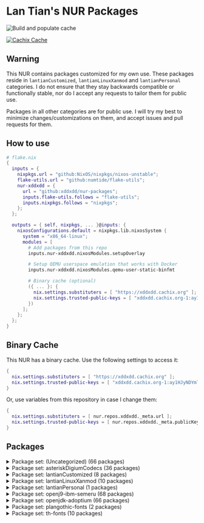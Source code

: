 # Lan Tian's NUR Packages

![Build and populate cache](https://github.com/xddxdd/nur-packages/workflows/Build%20and%20populate%20cache/badge.svg)

[![Cachix Cache](https://img.shields.io/badge/cachix-xddxdd-blue.svg)](https://xddxdd.cachix.org)

## Warning

This NUR contains packages customized for my own use. These packages reside in `lantianCustomized`, `lantianLinuxXanmod` and `lantianPersonal` categories. I do not ensure that they stay backwards compatible or functionally stable, nor do I accept any requests to tailor them for public use.

Packages in all other categories are for public use. I will try my best to minimize changes/customizations on them, and accept issues and pull requests for them.

## How to use

```nix
# flake.nix
{
  inputs = {
    nixpkgs.url = "github:NixOS/nixpkgs/nixos-unstable";
    flake-utils.url = "github:numtide/flake-utils";
    nur-xddxdd = {
      url = "github:xddxdd/nur-packages";
      inputs.flake-utils.follows = "flake-utils";
      inputs.nixpkgs.follows = "nixpkgs";
    };
  };

  outputs = { self, nixpkgs, ... }@inputs: {
    nixosConfigurations.default = nixpkgs.lib.nixosSystem {
      system = "x86_64-linux";
      modules = [
        # Add packages from this repo
        inputs.nur-xddxdd.nixosModules.setupOverlay

        # Setup QEMU userspace emulation that works with Docker
        inputs.nur-xddxdd.nixosModules.qemu-user-static-binfmt

        # Binary cache (optional)
        ({ ... }: {
          nix.settings.substituters = [ "https://xddxdd.cachix.org" ];
          nix.settings.trusted-public-keys = [ "xddxdd.cachix.org-1:ay1HJyNDYmlSwj5NXQG065C8LfoqqKaTNCyzeixGjf8=" ];
        })
      ];
    };
  };
}
```

## Binary Cache

This NUR has a binary cache. Use the following settings to access it:

```nix
{
  nix.settings.substituters = [ "https://xddxdd.cachix.org" ];
  nix.settings.trusted-public-keys = [ "xddxdd.cachix.org-1:ay1HJyNDYmlSwj5NXQG065C8LfoqqKaTNCyzeixGjf8=" ];
}
```

Or, use variables from this repository in case I change them:

```nix
{
  nix.settings.substituters = [ nur.repos.xddxdd._meta.url ];
  nix.settings.trusted-public-keys = [ nur.repos.xddxdd._meta.publicKey ];
}
```

## Packages

<details>
<summary>Package set: (Uncategorized) (66 packages)</summary>

| State | Name | Version | Path | Description |
| ----- | ---- | ------- | ---- | ----------- |
|  | [an-anime-game-launcher-bin](https://github.com/an-anime-team/an-anime-game-launcher) |  | `an-anime-game-launcher-bin` | (EXPERIMENTAL: Needs manual game patching) An Anime Game launcher for Linux with automatic patching fixing detection of Linux/Wine and telemetry disabling |
|  | [an-anime-game-launcher-gtk-bin](https://github.com/an-anime-team/an-anime-game-launcher-gtk) | 1.2.5 | `an-anime-game-launcher-gtk-bin` | (EXPERIMENTAL: Needs manual game patching) An Anime Game Launcher variant written on Rust, GTK4 and libadwaita, using Anime Game Core library |
|  | [asterisk-g72x](https://github.com/arkadijs/asterisk-g72x) | 3855cec2ef2667f3e9224006dbaf179575752218 | `asterisk-g72x` | G.729 and G.723.1 codecs for Asterisk (Only G.729 is enabled) |
|  | [baidupcs-go](https://github.com/qjfoidnh/BaiduPCS-Go) | v3.9.0 | `baidupcs-go` | iikira/BaiduPCS-Go 原版基础上集成了分享链接/秒传链接转存功能 |
|  | [bilibili](https://app.bilibili.com/) | 1.9.1-3 | `bilibili` | Bilibili desktop client |
|  | [bird-babel-rtt](http://bird.network.cz) | b0b12f37388e59b4456119d3a90d4ff69622d698 | `bird-babel-rtt` | BIRD Internet Routing Daemon |
|  | [bird-lg-go](https://github.com/xddxdd/bird-lg-go) | 7b0c8c05566ca0a7e2f724cd9627aa75ef309add | `bird-lg-go` | BIRD looking glass in Go, for better maintainability, easier deployment & smaller memory footprint |
|  | [bird-lgproxy-go](https://github.com/xddxdd/bird-lg-go) | 7b0c8c05566ca0a7e2f724cd9627aa75ef309add | `bird-lgproxy-go` | BIRD looking glass in Go, for better maintainability, easier deployment & smaller memory footprint |
| `Broken` | [boringssl-oqs](https://openquantumsafe.org) | OQS-BoringSSL-snapshot-2022-08 | `boringssl-oqs` | Fork of BoringSSL that includes prototype quantum-resistant key exchange and authentication in the TLS handshake based on liboqs |
|  | [calibre-cops](http://blog.slucas.fr/en/oss/calibre-opds-php-server) | 1.1.3 | `calibre-cops` | Calibre OPDS (and HTML) PHP Server : web-based light alternative to Calibre content server / Calibre2OPDS to serve ebooks (epub, mobi, pdf, ...) |
|  | [chmlib](http://www.jedrea.com/chmlib) | 0.40a | `chmlib-utils` | A library for dealing with Microsoft ITSS/CHM format files |
|  | [chromium-oqs-bin](https://github.com/open-quantum-safe/oqs-demos) | 0.7.2 | `chromium-oqs-bin` | Chromium with Open Quantum Safe patches |
|  | [cloudpan189-go](https://github.com/tickstep/cloudpan189-go) | v0.1.2 | `cloudpan189-go` | 天翼云盘命令行客户端(CLI)，基于GO语言实现 |
|  | [deepspeech-gpu](https://github.com/mozilla/DeepSpeech) | 0.9.3 | `deepspeech-gpu` | Speech-to-text engine which can run in real time on devices ranging from a Raspberry Pi 4 to high power GPU servers. |
|  | [deepspeech](https://github.com/mozilla/DeepSpeech) | 0.9.3 | `deepspeech-wrappers` | Speech-to-text engine which can run in real time on devices ranging from a Raspberry Pi 4 to high power GPU servers. |
|  | [dingtalk](https://www.dingtalk.com/) | 1.6.0.230113 | `dingtalk` | 钉钉 |
|  | [dn42-pingfinder](https://git.dn42.dev/dn42/pingfinder/src/branch/master/clients) | 1.0.0 | `dn42-pingfinder` | DN42 Pingfinder |
|  | [douban-openapi-server](https://github.com/caryyu/douban-openapi-server) | c7e2a0f59ba5cfb2d10a31013547686a4afab99d | `douban-openapi-server` | A Douban API server that provides an unofficial APIs for media information gathering |
|  | [drone-vault](https://docs.drone.io/configure/secrets/external/vault/) | v1.2.0 | `drone-vault` | Drone plugin for integrating with the Vault secrets manager |
|  | [etherguard](https://github.com/KusakabeShi/EtherGuard-VPN) | 7775441e24d68b191fd285d851e58713bead8bc5 | `etherguard` | Layer2 version of wireguard with Floyd Warshall implement in go |
|  | [fcitx5-breeze](https://github.com/scratch-er/fcitx5-breeze) | 2.0.0 | `fcitx5-breeze` | Fcitx5 theme to match KDE's Breeze style |
|  | [flaresolverr](https://github.com/FlareSolverr/FlareSolverr) | v3.0.2 | `flaresolverr` | Proxy server to bypass Cloudflare protection |
|  | [flasgger](http://flasgger.pythonanywhere.com/) | 0.9.5 | `flasgger` | Easy OpenAPI specs and Swagger UI for your Flask API |
|  | [ftp-proxy](http://www.ftpproxy.org/) | 1.2.3 | `ftp-proxy` | ftp.proxy - FTP Proxy Server |
|  | [genshin-checkin-helper](https://gitlab.com/y1ndan/genshin-checkin-helper) | b9e36543bfe5b042e015463e5d0398cd234cba90 | `genshin-checkin-helper` | More than check-in for Genshin Impact. |
|  | [genshinhelper2](https://gitlab.com/y1ndan/genshinhelper2) | e786dedd153fb551baded7ee77d7eefa909555f7 | `genshinhelper2` | A Python library for miHoYo bbs and HoYoLAB Community. |
|  | [glauth](https://github.com/glauth/glauth) | v2.2.0-RC1 | `glauth` | A lightweight LDAP server for development, home use, or CI |
|  | [gopherus](http://gopherus.sourceforge.net/) | 1.2.1 | `gopherus` | Gopherus is a free, multiplatform, console-mode gopher client that provides a classic text interface to the gopherspace. |
|  | [hath](https://e-hentai.org/) | 1.6.1 | `hath` | Hentai@Home |
|  | [hesuvi-hrir](https://sourceforge.net/projects/hesuvi/) | 2.0.0.1 | `hesuvi-hrir` | Headphone Surround Virtualizations for Equalizer APO |
|  | [hoyo-glyphs](https://github.com/SpeedyOrc-C/Hoyo-Glyphs) | 9322489af4fb56c67a29e747fb29af3cd19ca3fb | `hoyo-glyphs` | Constructed scripts by Hoyoverse 米哈游的架空文字  |
|  | [kaixinsong-fonts](http://www.guoxuedashi.net/zidian/bujian/KaiXinSong.php) | 3.0 | `kaixinsong-fonts` | KaiXinSong |
|  | [konnect](https://github.com/Kopano-dev/konnect) | v0.34.0 | `konnect` | Kopano Konnect implements an OpenID provider (OP) with integrated web login and consent forms. |
|  | [ldap-auth-proxy](https://github.com/pinepain/ldap-auth-proxy) | 66a8236af574f554478fe376051b95f61235efc9 | `ldap-auth-proxy` | A simple drop-in HTTP proxy for transparent LDAP authentication which is also a HTTP auth backend. |
|  | [libnftnl](https://netfilter.org/projects/libnftnl/) | 1.2.4 | `libnftnl-fullcone` | A userspace library providing a low-level netlink API to the in-kernel nf_tables subsystem |
|  | [liboqs](https://openquantumsafe.org) | 0.7.2 | `liboqs` | C library for prototyping and experimenting with quantum-resistant cryptography |
|  | [netboot-xyz](https://netboot.xyz/) | 2.0.67 | `netboot-xyz` | Your favorite operating systems in one place. A network-based bootable operating system installer based on iPXE. |
|  | [netns-exec](https://github.com/pekman/netns-exec) | aa346fd058d47b238ae1b86250f414bcab2e7927 | `netns-exec` | Run command in Linux network namespace as normal user |
|  | [nftables](https://netfilter.org/projects/nftables/) | 1.0.6 | `nftables-fullcone` | The project that aims to replace the existing {ip,ip6,arp,eb}tables framework |
|  | [noise-suppression-for-voice](https://github.com/werman/noise-suppression-for-voice) | v1.03 | `noise-suppression-for-voice` | Noise suppression plugin based on Xiph's RNNoise |
|  | [nullfs](https://github.com/xrgtn/nullfs) | 0884f87ec01faaee219f59742c14ed3c3945f5c0 | `nullfs` | FUSE nullfs drivers |
|  | [nvlax](https://github.com/illnyang/nvlax) | b3699ad40c4dfbb9d46c53325d63ae8bf4a94d7f | `nvlax` | Future-proof NvENC & NvFBC patcher |
|  | [onepush](https://gitlab.com/y1ndan/onepush) | c7dd8c82e4eb74501d7e6bcf0c42d1caa0c0ffc2 | `onepush` | A Python library to send notifications to your iPhone, Discord, Telegram, WeChat, QQ and DingTalk. |
|  | [openssl-oqs](https://www.openssl.org/) | 1.1.1 | `openssl-oqs` | A cryptographic library that implements the SSL and TLS protocols |
|  | [openssl-oqs-provider](https://openquantumsafe.org) | ecb095d3e626b0c048610ad516843737c5f07828 | `openssl-oqs-provider` | OpenSSL 3 provider containing post-quantum algorithms |
|  | [osdlyrics](https://github.com/osdlyrics/osdlyrics) | 0.5.13 | `osdlyrics` | Standalone lyrics fetcher/displayer (windowed and OSD mode). |
|  | [payload-dumper-go](https://github.com/ssut/payload-dumper-go) | 1.2.2 | `payload-dumper-go` | An android OTA payload dumper written in Go |
|  | [phpmyadmin](https://www.phpmyadmin.net/) | 5.2.1 | `phpmyadmin` | A web interface for MySQL and MariaDB |
|  | [phppgadmin](https://github.com/phppgadmin/phppgadmin) | v7.14.3-mod | `phppgadmin` | The premier web-based administration tool for PostgreSQL |
|  | [qbittorrent-enhanced-edition](https://www.qbittorrent.org/) | release-4.5.1.10 | `qbittorrent-enhanced-edition` | Featureful free software BitTorrent client |
|  | [qbittorrent-enhanced-edition](https://www.qbittorrent.org/) | release-4.5.1.10 | `qbittorrent-enhanced-edition-nox` | Featureful free software BitTorrent client |
|  | [qemu-user-static](http://www.qemu.org/) | 7.2+dfsg-4 | `qemu-user-static` | A generic and open source machine emulator and virtualizer |
|  | [qq](https://im.qq.com/linuxqq/index.html) | 3.1.0-9572 | `qq` | QQ for Linux |
|  | [qqmusic](https://y.qq.com/) | 1.1.5 | `qqmusic` | Tencent QQ Music (Untested) |
|  | [rime-aurora-pinyin](https://github.com/hosxy/rime-aurora-pinyin) | 122b46976401995cbafcfc748806985ff3a437a4 | `rime-aurora-pinyin` | 【极光拼音】输入方案 |
|  | [rime-dict](https://github.com/Iorest/rime-dict) | 325ecbda51cd93e07e2fe02e37e5f14d94a4a541 | `rime-dict` | RIME 词库增强 |
|  | [rime-moegirl](https://github.com/outloudvi/mw2fcitx/releases) | 20230214 | `rime-moegirl` | Releases for dict of zh.moegirl.org.cn |
|  | [rime-zhwiki](https://github.com/felixonmars/fcitx5-pinyin-zhwiki) | 20220416 | `rime-zhwiki` | Fcitx 5 Pinyin Dictionary from zh.wikipedia.org |
|  | [route-chain](https://github.com/xddxdd/route-chain) | e68c96e5e4df70c797d5a99acc8226713a22d7f5 | `route-chain` | A small app to generate a long path in traceroute. |
|  | [SpaceCadetPinball](https://github.com/k4zmu2a/SpaceCadetPinball) | 2.0.1 | `space-cadet-pinball-full-tilt` | Reverse engineering of 3D Pinball for Windows – Space Cadet, a game bundled with Windows (With Full Tilt Pinball data) |
|  | [svp](https://www.svp-team.com/wiki/SVP:Linux) | 4.5.210 | `svp` | SmoothVideo Project 4 (SVP4) |
|  | [tachidesk-server](https://github.com/Suwayomi/Tachidesk-Server) | 0.6.2-r1074 | `tachidesk-server` | A rewrite of Tachiyomi for the Desktop |
| `Broken` | [vs-rife](https://github.com/HolyWu/vs-rife) | v3.1.0 | `vs-rife` | Real-Time Intermediate Flow Estimation for Video Frame Interpolation for VapourSynth |
|  | [wechat-uos](https://weixin.qq.com/) | 2.1.5 | `wechat-uos` | WeChat desktop (System Electron) |
|  | [wechat-uos-bin](https://weixin.qq.com/) | 2.1.5 | `wechat-uos-bin` | WeChat desktop (Official binary) |
|  | [wine-wechat](https://weixin.qq.com/) | 3.7.6 | `wine-wechat` | Wine WeChat |
</details>


<details>
<summary>Package set: asteriskDigiumCodecs (36 packages)</summary>

| State | Name | Version | Path | Description |
| ----- | ---- | ------- | ---- | ----------- |
|  | [asterisk-11-codec-silk](https://downloads.digium.com/pub/telephony/codec_silk/) | 1.0.3 | `asteriskDigiumCodecs.11.silk` | Asterisk 11 silk Codec by Digium |
|  | [asterisk-11-codec-siren14](https://downloads.digium.com/pub/telephony/codec_siren14/) | 1.0.7 | `asteriskDigiumCodecs.11.siren14` | Asterisk 11 siren14 Codec by Digium |
|  | [asterisk-11-codec-siren7](https://downloads.digium.com/pub/telephony/codec_siren7/) | 1.0.7 | `asteriskDigiumCodecs.11.siren7` | Asterisk 11 siren7 Codec by Digium |
|  | [asterisk-12-codec-silk](https://downloads.digium.com/pub/telephony/codec_silk/) | 1.0.3 | `asteriskDigiumCodecs.12.silk` | Asterisk 12 silk Codec by Digium |
|  | [asterisk-13-codec-opus](https://downloads.digium.com/pub/telephony/codec_opus/) | 1.3.0 | `asteriskDigiumCodecs.13.opus` | Asterisk 13 opus Codec by Digium |
|  | [asterisk-13-codec-silk](https://downloads.digium.com/pub/telephony/codec_silk/) | 1.0.3 | `asteriskDigiumCodecs.13.silk` | Asterisk 13 silk Codec by Digium |
|  | [asterisk-13-codec-siren14](https://downloads.digium.com/pub/telephony/codec_siren14/) | 1.0.7 | `asteriskDigiumCodecs.13.siren14` | Asterisk 13 siren14 Codec by Digium |
|  | [asterisk-13-codec-siren7](https://downloads.digium.com/pub/telephony/codec_siren7/) | 1.0.7 | `asteriskDigiumCodecs.13.siren7` | Asterisk 13 siren7 Codec by Digium |
|  | [asterisk-14-codec-opus](https://downloads.digium.com/pub/telephony/codec_opus/) | 1.3.0 | `asteriskDigiumCodecs.14.opus` | Asterisk 14 opus Codec by Digium |
|  | [asterisk-14-codec-silk](https://downloads.digium.com/pub/telephony/codec_silk/) | 1.0.3 | `asteriskDigiumCodecs.14.silk` | Asterisk 14 silk Codec by Digium |
|  | [asterisk-14-codec-siren14](https://downloads.digium.com/pub/telephony/codec_siren14/) | 1.0.7 | `asteriskDigiumCodecs.14.siren14` | Asterisk 14 siren14 Codec by Digium |
|  | [asterisk-14-codec-siren7](https://downloads.digium.com/pub/telephony/codec_siren7/) | 1.0.7 | `asteriskDigiumCodecs.14.siren7` | Asterisk 14 siren7 Codec by Digium |
|  | [asterisk-15-codec-opus](https://downloads.digium.com/pub/telephony/codec_opus/) | 1.3.0 | `asteriskDigiumCodecs.15.opus` | Asterisk 15 opus Codec by Digium |
|  | [asterisk-15-codec-silk](https://downloads.digium.com/pub/telephony/codec_silk/) | 1.0.3 | `asteriskDigiumCodecs.15.silk` | Asterisk 15 silk Codec by Digium |
|  | [asterisk-15-codec-siren14](https://downloads.digium.com/pub/telephony/codec_siren14/) | 1.0.7 | `asteriskDigiumCodecs.15.siren14` | Asterisk 15 siren14 Codec by Digium |
|  | [asterisk-15-codec-siren7](https://downloads.digium.com/pub/telephony/codec_siren7/) | 1.0.7 | `asteriskDigiumCodecs.15.siren7` | Asterisk 15 siren7 Codec by Digium |
|  | [asterisk-16-codec-opus](https://downloads.digium.com/pub/telephony/codec_opus/) | 1.3.0 | `asteriskDigiumCodecs.16.opus` | Asterisk 16 opus Codec by Digium |
|  | [asterisk-16-codec-silk](https://downloads.digium.com/pub/telephony/codec_silk/) | 1.0.3 | `asteriskDigiumCodecs.16.silk` | Asterisk 16 silk Codec by Digium |
|  | [asterisk-16-codec-siren14](https://downloads.digium.com/pub/telephony/codec_siren14/) | 1.0.7 | `asteriskDigiumCodecs.16.siren14` | Asterisk 16 siren14 Codec by Digium |
|  | [asterisk-16-codec-siren7](https://downloads.digium.com/pub/telephony/codec_siren7/) | 1.0.7 | `asteriskDigiumCodecs.16.siren7` | Asterisk 16 siren7 Codec by Digium |
|  | [asterisk-17-codec-opus](https://downloads.digium.com/pub/telephony/codec_opus/) | 1.3.0 | `asteriskDigiumCodecs.17.opus` | Asterisk 17 opus Codec by Digium |
|  | [asterisk-17-codec-silk](https://downloads.digium.com/pub/telephony/codec_silk/) | 1.0.3 | `asteriskDigiumCodecs.17.silk` | Asterisk 17 silk Codec by Digium |
|  | [asterisk-17-codec-siren14](https://downloads.digium.com/pub/telephony/codec_siren14/) | 1.0.7 | `asteriskDigiumCodecs.17.siren14` | Asterisk 17 siren14 Codec by Digium |
|  | [asterisk-17-codec-siren7](https://downloads.digium.com/pub/telephony/codec_siren7/) | 1.0.7 | `asteriskDigiumCodecs.17.siren7` | Asterisk 17 siren7 Codec by Digium |
|  | [asterisk-18-codec-opus](https://downloads.digium.com/pub/telephony/codec_opus/) | 1.3.0 | `asteriskDigiumCodecs.18.opus` | Asterisk 18 opus Codec by Digium |
|  | [asterisk-18-codec-silk](https://downloads.digium.com/pub/telephony/codec_silk/) | 1.0.3 | `asteriskDigiumCodecs.18.silk` | Asterisk 18 silk Codec by Digium |
|  | [asterisk-18-codec-siren14](https://downloads.digium.com/pub/telephony/codec_siren14/) | 1.0.7 | `asteriskDigiumCodecs.18.siren14` | Asterisk 18 siren14 Codec by Digium |
|  | [asterisk-18-codec-siren7](https://downloads.digium.com/pub/telephony/codec_siren7/) | 1.0.7 | `asteriskDigiumCodecs.18.siren7` | Asterisk 18 siren7 Codec by Digium |
|  | [asterisk-19-codec-opus](https://downloads.digium.com/pub/telephony/codec_opus/) | 1.3.0 | `asteriskDigiumCodecs.19.opus` | Asterisk 19 opus Codec by Digium |
|  | [asterisk-19-codec-silk](https://downloads.digium.com/pub/telephony/codec_silk/) | 1.0.3 | `asteriskDigiumCodecs.19.silk` | Asterisk 19 silk Codec by Digium |
|  | [asterisk-19-codec-siren14](https://downloads.digium.com/pub/telephony/codec_siren14/) | 1.0.7 | `asteriskDigiumCodecs.19.siren14` | Asterisk 19 siren14 Codec by Digium |
|  | [asterisk-19-codec-siren7](https://downloads.digium.com/pub/telephony/codec_siren7/) | 1.0.7 | `asteriskDigiumCodecs.19.siren7` | Asterisk 19 siren7 Codec by Digium |
|  | [asterisk-20-codec-opus](https://downloads.digium.com/pub/telephony/codec_opus/) | 1.3.0 | `asteriskDigiumCodecs.20.opus` | Asterisk 20 opus Codec by Digium |
|  | [asterisk-20-codec-silk](https://downloads.digium.com/pub/telephony/codec_silk/) | 1.0.3 | `asteriskDigiumCodecs.20.silk` | Asterisk 20 silk Codec by Digium |
|  | [asterisk-20-codec-siren14](https://downloads.digium.com/pub/telephony/codec_siren14/) | 1.0.7 | `asteriskDigiumCodecs.20.siren14` | Asterisk 20 siren14 Codec by Digium |
|  | [asterisk-20-codec-siren7](https://downloads.digium.com/pub/telephony/codec_siren7/) | 1.0.7 | `asteriskDigiumCodecs.20.siren7` | Asterisk 20 siren7 Codec by Digium |
</details>

<details>
<summary>Package set: lantianCustomized (8 packages)</summary>

| State | Name | Version | Path | Description |
| ----- | ---- | ------- | ---- | ----------- |
|  | [asterisk](https://www.asterisk.org/) | 20.1.0 | `lantianCustomized.asterisk` | Asterisk with Lan Tian modifications |
|  | [coredns-lantian](https://github.com/xddxdd/coredns) | c02cd42067dffcb773ebd9cecd32691d0bafebd9 | `lantianCustomized.coredns` | CoreDNS with Lan Tian's modifications |
|  | [linux](https://www.kernel.org/) | 6.2.1-xanmod1 | `lantianCustomized.linux-xanmod-lantian` | Linux Xanmod Kernel with Lan Tian Modifications |
|  | [linux](https://www.kernel.org/) | 6.2.1-xanmod1 | `lantianCustomized.linux-xanmod-lantian-lto` | Linux Xanmod Kernel with Lan Tian Modifications and Clang+ThinLTO |
|  | [linux](https://www.kernel.org/) | 6.2.1-xanmod1 | `lantianCustomized.linux-xanmod-lantian-unstable` | Linux Xanmod Kernel with Lan Tian Modifications |
|  | [linux](https://www.kernel.org/) | 6.2.1-xanmod1 | `lantianCustomized.linux-xanmod-lantian-unstable-lto` | Linux Xanmod Kernel with Lan Tian Modifications and Clang+ThinLTO |
|  | [nbfc-linux-lantian](https://github.com/xddxdd/nbfc-linux) | 32a49117ca3ff17d7681713a8dc8812323142dcb | `lantianCustomized.nbfc-linux` | NoteBook FanControl ported to Linux (with Lan Tian's modifications) |
|  | [nginx-lantian](https://openresty.org) | 1.21.4.1 | `lantianCustomized.nginx` | OpenResty with Lan Tian modifications |
</details>

<details>
<summary>Package set: lantianLinuxXanmod (10 packages)</summary>

| State | Name | Version | Path | Description |
| ----- | ---- | ------- | ---- | ----------- |
|  | [linux](https://www.kernel.org/) | 6.2.1-xanmod1 | `lantianLinuxXanmod.generic` | Linux Xanmod Kernel with Lan Tian Modifications |
|  | [linux](https://www.kernel.org/) | 6.2.1-xanmod1 | `lantianLinuxXanmod.generic-lto` | Linux Xanmod Kernel with Lan Tian Modifications and Clang+ThinLTO |
|  | [linux](https://www.kernel.org/) | 6.2.1-xanmod1 | `lantianLinuxXanmod.x86_64-v1` | Linux Xanmod Kernel with Lan Tian Modifications |
|  | [linux](https://www.kernel.org/) | 6.2.1-xanmod1 | `lantianLinuxXanmod.x86_64-v1-lto` | Linux Xanmod Kernel with Lan Tian Modifications and Clang+ThinLTO |
|  | [linux](https://www.kernel.org/) | 6.2.1-xanmod1 | `lantianLinuxXanmod.x86_64-v2` | Linux Xanmod Kernel with Lan Tian Modifications |
|  | [linux](https://www.kernel.org/) | 6.2.1-xanmod1 | `lantianLinuxXanmod.x86_64-v2-lto` | Linux Xanmod Kernel with Lan Tian Modifications and Clang+ThinLTO |
|  | [linux](https://www.kernel.org/) | 6.2.1-xanmod1 | `lantianLinuxXanmod.x86_64-v3` | Linux Xanmod Kernel with Lan Tian Modifications |
|  | [linux](https://www.kernel.org/) | 6.2.1-xanmod1 | `lantianLinuxXanmod.x86_64-v3-lto` | Linux Xanmod Kernel with Lan Tian Modifications and Clang+ThinLTO |
|  | [linux](https://www.kernel.org/) | 6.2.1-xanmod1 | `lantianLinuxXanmod.x86_64-v4` | Linux Xanmod Kernel with Lan Tian Modifications |
|  | [linux](https://www.kernel.org/) | 6.2.1-xanmod1 | `lantianLinuxXanmod.x86_64-v4-lto` | Linux Xanmod Kernel with Lan Tian Modifications and Clang+ThinLTO |
</details>

<details>
<summary>Package set: lantianPersonal (1 packages)</summary>

| State | Name | Version | Path | Description |
| ----- | ---- | ------- | ---- | ----------- |
|  | libltnginx | 96698a667740ac45ca4571a04a6cfe39caf926c0 | `lantianPersonal.libltnginx` |  |
</details>

<details>
<summary>Package set: openj9-ibm-semeru (68 packages)</summary>

| State | Name | Version | Path | Description |
| ----- | ---- | ------- | ---- | ----------- |
|  | [openj9-ibm-semeru-jdk-bin](https://developer.ibm.com/languages/java/semeru-runtimes/) | 11.0.18.0 | `openj9-ibm-semeru.jdk-bin-11` | OpenJ9 binaries built by IBM Semeru |
|  | [openj9-ibm-semeru-jdk-bin](https://developer.ibm.com/languages/java/semeru-runtimes/) | 11.0.12.0 | `openj9-ibm-semeru.jdk-bin-11_0_12_0` | OpenJ9 binaries built by IBM Semeru |
|  | [openj9-ibm-semeru-jdk-bin](https://developer.ibm.com/languages/java/semeru-runtimes/) | 11.0.13.0 | `openj9-ibm-semeru.jdk-bin-11_0_13_0` | OpenJ9 binaries built by IBM Semeru |
|  | [openj9-ibm-semeru-jdk-bin](https://developer.ibm.com/languages/java/semeru-runtimes/) | 11.0.14.0 | `openj9-ibm-semeru.jdk-bin-11_0_14_0` | OpenJ9 binaries built by IBM Semeru |
|  | [openj9-ibm-semeru-jdk-bin](https://developer.ibm.com/languages/java/semeru-runtimes/) | 11.0.14.1 | `openj9-ibm-semeru.jdk-bin-11_0_14_1` | OpenJ9 binaries built by IBM Semeru |
|  | [openj9-ibm-semeru-jdk-bin](https://developer.ibm.com/languages/java/semeru-runtimes/) | 11.0.15.0 | `openj9-ibm-semeru.jdk-bin-11_0_15_0` | OpenJ9 binaries built by IBM Semeru |
|  | [openj9-ibm-semeru-jdk-bin](https://developer.ibm.com/languages/java/semeru-runtimes/) | 11.0.16.0 | `openj9-ibm-semeru.jdk-bin-11_0_16_0` | OpenJ9 binaries built by IBM Semeru |
|  | [openj9-ibm-semeru-jdk-bin](https://developer.ibm.com/languages/java/semeru-runtimes/) | 11.0.16.1 | `openj9-ibm-semeru.jdk-bin-11_0_16_1` | OpenJ9 binaries built by IBM Semeru |
|  | [openj9-ibm-semeru-jdk-bin](https://developer.ibm.com/languages/java/semeru-runtimes/) | 11.0.17.0 | `openj9-ibm-semeru.jdk-bin-11_0_17_0` | OpenJ9 binaries built by IBM Semeru |
|  | [openj9-ibm-semeru-jdk-bin](https://developer.ibm.com/languages/java/semeru-runtimes/) | 11.0.18.0 | `openj9-ibm-semeru.jdk-bin-11_0_18_0` | OpenJ9 binaries built by IBM Semeru |
|  | [openj9-ibm-semeru-jdk-bin](https://developer.ibm.com/languages/java/semeru-runtimes/) | 16.0.2.0 | `openj9-ibm-semeru.jdk-bin-16` | OpenJ9 binaries built by IBM Semeru |
|  | [openj9-ibm-semeru-jdk-bin](https://developer.ibm.com/languages/java/semeru-runtimes/) | 16.0.2.0 | `openj9-ibm-semeru.jdk-bin-16_0_2_0` | OpenJ9 binaries built by IBM Semeru |
|  | [openj9-ibm-semeru-jdk-bin](https://developer.ibm.com/languages/java/semeru-runtimes/) | 17.0.6.0 | `openj9-ibm-semeru.jdk-bin-17` | OpenJ9 binaries built by IBM Semeru |
|  | [openj9-ibm-semeru-jdk-bin](https://developer.ibm.com/languages/java/semeru-runtimes/) | 17.0.1.0 | `openj9-ibm-semeru.jdk-bin-17_0_1_0` | OpenJ9 binaries built by IBM Semeru |
|  | [openj9-ibm-semeru-jdk-bin](https://developer.ibm.com/languages/java/semeru-runtimes/) | 17.0.2.0 | `openj9-ibm-semeru.jdk-bin-17_0_2_0` | OpenJ9 binaries built by IBM Semeru |
|  | [openj9-ibm-semeru-jdk-bin](https://developer.ibm.com/languages/java/semeru-runtimes/) | 17.0.3.0 | `openj9-ibm-semeru.jdk-bin-17_0_3_0` | OpenJ9 binaries built by IBM Semeru |
|  | [openj9-ibm-semeru-jdk-bin](https://developer.ibm.com/languages/java/semeru-runtimes/) | 17.0.4.0 | `openj9-ibm-semeru.jdk-bin-17_0_4_0` | OpenJ9 binaries built by IBM Semeru |
|  | [openj9-ibm-semeru-jdk-bin](https://developer.ibm.com/languages/java/semeru-runtimes/) | 17.0.4.1 | `openj9-ibm-semeru.jdk-bin-17_0_4_1` | OpenJ9 binaries built by IBM Semeru |
|  | [openj9-ibm-semeru-jdk-bin](https://developer.ibm.com/languages/java/semeru-runtimes/) | 17.0.5.0 | `openj9-ibm-semeru.jdk-bin-17_0_5_0` | OpenJ9 binaries built by IBM Semeru |
|  | [openj9-ibm-semeru-jdk-bin](https://developer.ibm.com/languages/java/semeru-runtimes/) | 17.0.6.0 | `openj9-ibm-semeru.jdk-bin-17_0_6_0` | OpenJ9 binaries built by IBM Semeru |
|  | [openj9-ibm-semeru-jdk-bin](https://developer.ibm.com/languages/java/semeru-runtimes/) | 18.0.2.1 | `openj9-ibm-semeru.jdk-bin-18` | OpenJ9 binaries built by IBM Semeru |
|  | [openj9-ibm-semeru-jdk-bin](https://developer.ibm.com/languages/java/semeru-runtimes/) | 18.0.1.0 | `openj9-ibm-semeru.jdk-bin-18_0_1_0` | OpenJ9 binaries built by IBM Semeru |
|  | [openj9-ibm-semeru-jdk-bin](https://developer.ibm.com/languages/java/semeru-runtimes/) | 18.0.1.1 | `openj9-ibm-semeru.jdk-bin-18_0_1_1` | OpenJ9 binaries built by IBM Semeru |
|  | [openj9-ibm-semeru-jdk-bin](https://developer.ibm.com/languages/java/semeru-runtimes/) | 18.0.2.0 | `openj9-ibm-semeru.jdk-bin-18_0_2_0` | OpenJ9 binaries built by IBM Semeru |
|  | [openj9-ibm-semeru-jdk-bin](https://developer.ibm.com/languages/java/semeru-runtimes/) | 18.0.2.1 | `openj9-ibm-semeru.jdk-bin-18_0_2_1` | OpenJ9 binaries built by IBM Semeru |
|  | [openj9-ibm-semeru-jdk-bin](https://developer.ibm.com/languages/java/semeru-runtimes/) | 8.0.362.0 | `openj9-ibm-semeru.jdk-bin-8` | OpenJ9 binaries built by IBM Semeru |
|  | [openj9-ibm-semeru-jdk-bin](https://developer.ibm.com/languages/java/semeru-runtimes/) | 8.0.302.0 | `openj9-ibm-semeru.jdk-bin-8_0_302_0` | OpenJ9 binaries built by IBM Semeru |
|  | [openj9-ibm-semeru-jdk-bin](https://developer.ibm.com/languages/java/semeru-runtimes/) | 8.0.312.0 | `openj9-ibm-semeru.jdk-bin-8_0_312_0` | OpenJ9 binaries built by IBM Semeru |
|  | [openj9-ibm-semeru-jdk-bin](https://developer.ibm.com/languages/java/semeru-runtimes/) | 8.0.322.0 | `openj9-ibm-semeru.jdk-bin-8_0_322_0` | OpenJ9 binaries built by IBM Semeru |
|  | [openj9-ibm-semeru-jdk-bin](https://developer.ibm.com/languages/java/semeru-runtimes/) | 8.0.332.0 | `openj9-ibm-semeru.jdk-bin-8_0_332_0` | OpenJ9 binaries built by IBM Semeru |
|  | [openj9-ibm-semeru-jdk-bin](https://developer.ibm.com/languages/java/semeru-runtimes/) | 8.0.345.0 | `openj9-ibm-semeru.jdk-bin-8_0_345_0` | OpenJ9 binaries built by IBM Semeru |
|  | [openj9-ibm-semeru-jdk-bin](https://developer.ibm.com/languages/java/semeru-runtimes/) | 8.0.345.1 | `openj9-ibm-semeru.jdk-bin-8_0_345_1` | OpenJ9 binaries built by IBM Semeru |
|  | [openj9-ibm-semeru-jdk-bin](https://developer.ibm.com/languages/java/semeru-runtimes/) | 8.0.352.0 | `openj9-ibm-semeru.jdk-bin-8_0_352_0` | OpenJ9 binaries built by IBM Semeru |
|  | [openj9-ibm-semeru-jdk-bin](https://developer.ibm.com/languages/java/semeru-runtimes/) | 8.0.362.0 | `openj9-ibm-semeru.jdk-bin-8_0_362_0` | OpenJ9 binaries built by IBM Semeru |
|  | [openj9-ibm-semeru-jre-bin](https://developer.ibm.com/languages/java/semeru-runtimes/) | 11.0.18.0 | `openj9-ibm-semeru.jre-bin-11` | OpenJ9 binaries built by IBM Semeru |
|  | [openj9-ibm-semeru-jre-bin](https://developer.ibm.com/languages/java/semeru-runtimes/) | 11.0.12.0 | `openj9-ibm-semeru.jre-bin-11_0_12_0` | OpenJ9 binaries built by IBM Semeru |
|  | [openj9-ibm-semeru-jre-bin](https://developer.ibm.com/languages/java/semeru-runtimes/) | 11.0.13.0 | `openj9-ibm-semeru.jre-bin-11_0_13_0` | OpenJ9 binaries built by IBM Semeru |
|  | [openj9-ibm-semeru-jre-bin](https://developer.ibm.com/languages/java/semeru-runtimes/) | 11.0.14.0 | `openj9-ibm-semeru.jre-bin-11_0_14_0` | OpenJ9 binaries built by IBM Semeru |
|  | [openj9-ibm-semeru-jre-bin](https://developer.ibm.com/languages/java/semeru-runtimes/) | 11.0.14.1 | `openj9-ibm-semeru.jre-bin-11_0_14_1` | OpenJ9 binaries built by IBM Semeru |
|  | [openj9-ibm-semeru-jre-bin](https://developer.ibm.com/languages/java/semeru-runtimes/) | 11.0.15.0 | `openj9-ibm-semeru.jre-bin-11_0_15_0` | OpenJ9 binaries built by IBM Semeru |
|  | [openj9-ibm-semeru-jre-bin](https://developer.ibm.com/languages/java/semeru-runtimes/) | 11.0.16.0 | `openj9-ibm-semeru.jre-bin-11_0_16_0` | OpenJ9 binaries built by IBM Semeru |
|  | [openj9-ibm-semeru-jre-bin](https://developer.ibm.com/languages/java/semeru-runtimes/) | 11.0.16.1 | `openj9-ibm-semeru.jre-bin-11_0_16_1` | OpenJ9 binaries built by IBM Semeru |
|  | [openj9-ibm-semeru-jre-bin](https://developer.ibm.com/languages/java/semeru-runtimes/) | 11.0.17.0 | `openj9-ibm-semeru.jre-bin-11_0_17_0` | OpenJ9 binaries built by IBM Semeru |
|  | [openj9-ibm-semeru-jre-bin](https://developer.ibm.com/languages/java/semeru-runtimes/) | 11.0.18.0 | `openj9-ibm-semeru.jre-bin-11_0_18_0` | OpenJ9 binaries built by IBM Semeru |
|  | [openj9-ibm-semeru-jre-bin](https://developer.ibm.com/languages/java/semeru-runtimes/) | 16.0.2.0 | `openj9-ibm-semeru.jre-bin-16` | OpenJ9 binaries built by IBM Semeru |
|  | [openj9-ibm-semeru-jre-bin](https://developer.ibm.com/languages/java/semeru-runtimes/) | 16.0.2.0 | `openj9-ibm-semeru.jre-bin-16_0_2_0` | OpenJ9 binaries built by IBM Semeru |
|  | [openj9-ibm-semeru-jre-bin](https://developer.ibm.com/languages/java/semeru-runtimes/) | 17.0.6.0 | `openj9-ibm-semeru.jre-bin-17` | OpenJ9 binaries built by IBM Semeru |
|  | [openj9-ibm-semeru-jre-bin](https://developer.ibm.com/languages/java/semeru-runtimes/) | 17.0.1.0 | `openj9-ibm-semeru.jre-bin-17_0_1_0` | OpenJ9 binaries built by IBM Semeru |
|  | [openj9-ibm-semeru-jre-bin](https://developer.ibm.com/languages/java/semeru-runtimes/) | 17.0.2.0 | `openj9-ibm-semeru.jre-bin-17_0_2_0` | OpenJ9 binaries built by IBM Semeru |
|  | [openj9-ibm-semeru-jre-bin](https://developer.ibm.com/languages/java/semeru-runtimes/) | 17.0.3.0 | `openj9-ibm-semeru.jre-bin-17_0_3_0` | OpenJ9 binaries built by IBM Semeru |
|  | [openj9-ibm-semeru-jre-bin](https://developer.ibm.com/languages/java/semeru-runtimes/) | 17.0.4.0 | `openj9-ibm-semeru.jre-bin-17_0_4_0` | OpenJ9 binaries built by IBM Semeru |
|  | [openj9-ibm-semeru-jre-bin](https://developer.ibm.com/languages/java/semeru-runtimes/) | 17.0.4.1 | `openj9-ibm-semeru.jre-bin-17_0_4_1` | OpenJ9 binaries built by IBM Semeru |
|  | [openj9-ibm-semeru-jre-bin](https://developer.ibm.com/languages/java/semeru-runtimes/) | 17.0.5.0 | `openj9-ibm-semeru.jre-bin-17_0_5_0` | OpenJ9 binaries built by IBM Semeru |
|  | [openj9-ibm-semeru-jre-bin](https://developer.ibm.com/languages/java/semeru-runtimes/) | 17.0.6.0 | `openj9-ibm-semeru.jre-bin-17_0_6_0` | OpenJ9 binaries built by IBM Semeru |
|  | [openj9-ibm-semeru-jre-bin](https://developer.ibm.com/languages/java/semeru-runtimes/) | 18.0.2.1 | `openj9-ibm-semeru.jre-bin-18` | OpenJ9 binaries built by IBM Semeru |
|  | [openj9-ibm-semeru-jre-bin](https://developer.ibm.com/languages/java/semeru-runtimes/) | 18.0.1.0 | `openj9-ibm-semeru.jre-bin-18_0_1_0` | OpenJ9 binaries built by IBM Semeru |
|  | [openj9-ibm-semeru-jre-bin](https://developer.ibm.com/languages/java/semeru-runtimes/) | 18.0.1.1 | `openj9-ibm-semeru.jre-bin-18_0_1_1` | OpenJ9 binaries built by IBM Semeru |
|  | [openj9-ibm-semeru-jre-bin](https://developer.ibm.com/languages/java/semeru-runtimes/) | 18.0.2.0 | `openj9-ibm-semeru.jre-bin-18_0_2_0` | OpenJ9 binaries built by IBM Semeru |
|  | [openj9-ibm-semeru-jre-bin](https://developer.ibm.com/languages/java/semeru-runtimes/) | 18.0.2.1 | `openj9-ibm-semeru.jre-bin-18_0_2_1` | OpenJ9 binaries built by IBM Semeru |
|  | [openj9-ibm-semeru-jre-bin](https://developer.ibm.com/languages/java/semeru-runtimes/) | 8.0.362.0 | `openj9-ibm-semeru.jre-bin-8` | OpenJ9 binaries built by IBM Semeru |
|  | [openj9-ibm-semeru-jre-bin](https://developer.ibm.com/languages/java/semeru-runtimes/) | 8.0.302.0 | `openj9-ibm-semeru.jre-bin-8_0_302_0` | OpenJ9 binaries built by IBM Semeru |
|  | [openj9-ibm-semeru-jre-bin](https://developer.ibm.com/languages/java/semeru-runtimes/) | 8.0.312.0 | `openj9-ibm-semeru.jre-bin-8_0_312_0` | OpenJ9 binaries built by IBM Semeru |
|  | [openj9-ibm-semeru-jre-bin](https://developer.ibm.com/languages/java/semeru-runtimes/) | 8.0.322.0 | `openj9-ibm-semeru.jre-bin-8_0_322_0` | OpenJ9 binaries built by IBM Semeru |
|  | [openj9-ibm-semeru-jre-bin](https://developer.ibm.com/languages/java/semeru-runtimes/) | 8.0.332.0 | `openj9-ibm-semeru.jre-bin-8_0_332_0` | OpenJ9 binaries built by IBM Semeru |
|  | [openj9-ibm-semeru-jre-bin](https://developer.ibm.com/languages/java/semeru-runtimes/) | 8.0.345.0 | `openj9-ibm-semeru.jre-bin-8_0_345_0` | OpenJ9 binaries built by IBM Semeru |
|  | [openj9-ibm-semeru-jre-bin](https://developer.ibm.com/languages/java/semeru-runtimes/) | 8.0.345.1 | `openj9-ibm-semeru.jre-bin-8_0_345_1` | OpenJ9 binaries built by IBM Semeru |
|  | [openj9-ibm-semeru-jre-bin](https://developer.ibm.com/languages/java/semeru-runtimes/) | 8.0.352.0 | `openj9-ibm-semeru.jre-bin-8_0_352_0` | OpenJ9 binaries built by IBM Semeru |
|  | [openj9-ibm-semeru-jre-bin](https://developer.ibm.com/languages/java/semeru-runtimes/) | 8.0.362.0 | `openj9-ibm-semeru.jre-bin-8_0_362_0` | OpenJ9 binaries built by IBM Semeru |
</details>

<details>
<summary>Package set: openjdk-adoptium (66 packages)</summary>

| State | Name | Version | Path | Description |
| ----- | ---- | ------- | ---- | ----------- |
|  | [openjdk-adoptium-jdk-bin](https://adoptium.net/) | 11.0.18_10_adopt | `openjdk-adoptium.jdk-bin-11` | OpenJDK binaries built by Eclipse Adoptium |
|  | [openjdk-adoptium-jdk-bin](https://adoptium.net/) | 11.0.12_7_adopt | `openjdk-adoptium.jdk-bin-11_0_12_7` | OpenJDK binaries built by Eclipse Adoptium |
|  | [openjdk-adoptium-jdk-bin](https://adoptium.net/) | 11.0.13_8_adopt | `openjdk-adoptium.jdk-bin-11_0_13_8` | OpenJDK binaries built by Eclipse Adoptium |
|  | [openjdk-adoptium-jdk-bin](https://adoptium.net/) | 11.0.14.1_1_adopt | `openjdk-adoptium.jdk-bin-11_0_14_1_1` | OpenJDK binaries built by Eclipse Adoptium |
|  | [openjdk-adoptium-jdk-bin](https://adoptium.net/) | 11.0.14_9_adopt | `openjdk-adoptium.jdk-bin-11_0_14_9` | OpenJDK binaries built by Eclipse Adoptium |
|  | [openjdk-adoptium-jdk-bin](https://adoptium.net/) | 11.0.15_10_adopt | `openjdk-adoptium.jdk-bin-11_0_15_10` | OpenJDK binaries built by Eclipse Adoptium |
|  | [openjdk-adoptium-jdk-bin](https://adoptium.net/) | 11.0.16.1_1_adopt | `openjdk-adoptium.jdk-bin-11_0_16_1_1` | OpenJDK binaries built by Eclipse Adoptium |
|  | [openjdk-adoptium-jdk-bin](https://adoptium.net/) | 11.0.16_8_adopt | `openjdk-adoptium.jdk-bin-11_0_16_8` | OpenJDK binaries built by Eclipse Adoptium |
|  | [openjdk-adoptium-jdk-bin](https://adoptium.net/) | 11.0.17_8_adopt | `openjdk-adoptium.jdk-bin-11_0_17_8` | OpenJDK binaries built by Eclipse Adoptium |
|  | [openjdk-adoptium-jdk-bin](https://adoptium.net/) | 11.0.18_10_adopt | `openjdk-adoptium.jdk-bin-11_0_18_10` | OpenJDK binaries built by Eclipse Adoptium |
|  | [openjdk-adoptium-jdk-bin](https://adoptium.net/) | 16.0.2_7_adopt | `openjdk-adoptium.jdk-bin-16` | OpenJDK binaries built by Eclipse Adoptium |
|  | [openjdk-adoptium-jdk-bin](https://adoptium.net/) | 16.0.2_7_adopt | `openjdk-adoptium.jdk-bin-16_0_2_7` | OpenJDK binaries built by Eclipse Adoptium |
|  | [openjdk-adoptium-jdk-bin](https://adoptium.net/) | 17.0.6_10_adopt | `openjdk-adoptium.jdk-bin-17` | OpenJDK binaries built by Eclipse Adoptium |
|  | [openjdk-adoptium-jdk-bin](https://adoptium.net/) | 17.0.1_12_adopt | `openjdk-adoptium.jdk-bin-17_0_1_12` | OpenJDK binaries built by Eclipse Adoptium |
|  | [openjdk-adoptium-jdk-bin](https://adoptium.net/) | 17.0.2_8_adopt | `openjdk-adoptium.jdk-bin-17_0_2_8` | OpenJDK binaries built by Eclipse Adoptium |
|  | [openjdk-adoptium-jdk-bin](https://adoptium.net/) | 17.0.3_7_adopt | `openjdk-adoptium.jdk-bin-17_0_3_7` | OpenJDK binaries built by Eclipse Adoptium |
|  | [openjdk-adoptium-jdk-bin](https://adoptium.net/) | 17.0.4.1_1_adopt | `openjdk-adoptium.jdk-bin-17_0_4_1_1` | OpenJDK binaries built by Eclipse Adoptium |
|  | [openjdk-adoptium-jdk-bin](https://adoptium.net/) | 17.0.4_8_adopt | `openjdk-adoptium.jdk-bin-17_0_4_8` | OpenJDK binaries built by Eclipse Adoptium |
|  | [openjdk-adoptium-jdk-bin](https://adoptium.net/) | 17.0.5_8_adopt | `openjdk-adoptium.jdk-bin-17_0_5_8` | OpenJDK binaries built by Eclipse Adoptium |
|  | [openjdk-adoptium-jdk-bin](https://adoptium.net/) | 17.0.6_10_adopt | `openjdk-adoptium.jdk-bin-17_0_6_10` | OpenJDK binaries built by Eclipse Adoptium |
|  | [openjdk-adoptium-jdk-bin](https://adoptium.net/) | 17_35_adopt | `openjdk-adoptium.jdk-bin-17_35` | OpenJDK binaries built by Eclipse Adoptium |
|  | [openjdk-adoptium-jdk-bin](https://adoptium.net/) | 18.0.2.1_1_adopt | `openjdk-adoptium.jdk-bin-18` | OpenJDK binaries built by Eclipse Adoptium |
|  | [openjdk-adoptium-jdk-bin](https://adoptium.net/) | 18.0.1_10_adopt | `openjdk-adoptium.jdk-bin-18_0_1_10` | OpenJDK binaries built by Eclipse Adoptium |
|  | [openjdk-adoptium-jdk-bin](https://adoptium.net/) | 18.0.2.1_1_adopt | `openjdk-adoptium.jdk-bin-18_0_2_1_1` | OpenJDK binaries built by Eclipse Adoptium |
|  | [openjdk-adoptium-jdk-bin](https://adoptium.net/) | 18.0.2_9_adopt | `openjdk-adoptium.jdk-bin-18_0_2_9` | OpenJDK binaries built by Eclipse Adoptium |
|  | [openjdk-adoptium-jdk-bin](https://adoptium.net/) | 18_36_adopt | `openjdk-adoptium.jdk-bin-18_36` | OpenJDK binaries built by Eclipse Adoptium |
|  | [openjdk-adoptium-jdk-bin](https://adoptium.net/) | 8u362-b09_adopt | `openjdk-adoptium.jdk-bin-8` | OpenJDK binaries built by Eclipse Adoptium |
|  | [openjdk-adoptium-jdk-bin](https://adoptium.net/) | 8u302-b08 | `openjdk-adoptium.jdk-bin-8u302_b08` | OpenJDK binaries built by Eclipse Adoptium |
|  | [openjdk-adoptium-jdk-bin](https://adoptium.net/) | 8u312-b07 | `openjdk-adoptium.jdk-bin-8u312_b07` | OpenJDK binaries built by Eclipse Adoptium |
|  | [openjdk-adoptium-jdk-bin](https://adoptium.net/) | 8u322-b06_adopt | `openjdk-adoptium.jdk-bin-8u322_b06` | OpenJDK binaries built by Eclipse Adoptium |
|  | [openjdk-adoptium-jdk-bin](https://adoptium.net/) | 8u332-b09_adopt | `openjdk-adoptium.jdk-bin-8u332_b09` | OpenJDK binaries built by Eclipse Adoptium |
|  | [openjdk-adoptium-jdk-bin](https://adoptium.net/) | 8u342-b07_adopt | `openjdk-adoptium.jdk-bin-8u342_b07` | OpenJDK binaries built by Eclipse Adoptium |
|  | [openjdk-adoptium-jdk-bin](https://adoptium.net/) | 8u345-b01_adopt | `openjdk-adoptium.jdk-bin-8u345_b01` | OpenJDK binaries built by Eclipse Adoptium |
|  | [openjdk-adoptium-jdk-bin](https://adoptium.net/) | 8u352-b08_adopt | `openjdk-adoptium.jdk-bin-8u352_b08` | OpenJDK binaries built by Eclipse Adoptium |
|  | [openjdk-adoptium-jdk-bin](https://adoptium.net/) | 8u362-b09_adopt | `openjdk-adoptium.jdk-bin-8u362_b09` | OpenJDK binaries built by Eclipse Adoptium |
|  | [openjdk-adoptium-jre-bin](https://adoptium.net/) | 11.0.18_10_adopt | `openjdk-adoptium.jre-bin-11` | OpenJDK binaries built by Eclipse Adoptium |
|  | [openjdk-adoptium-jre-bin](https://adoptium.net/) | 11.0.12_7_adopt | `openjdk-adoptium.jre-bin-11_0_12_7` | OpenJDK binaries built by Eclipse Adoptium |
|  | [openjdk-adoptium-jre-bin](https://adoptium.net/) | 11.0.13_8_adopt | `openjdk-adoptium.jre-bin-11_0_13_8` | OpenJDK binaries built by Eclipse Adoptium |
|  | [openjdk-adoptium-jre-bin](https://adoptium.net/) | 11.0.14.1_1_adopt | `openjdk-adoptium.jre-bin-11_0_14_1_1` | OpenJDK binaries built by Eclipse Adoptium |
|  | [openjdk-adoptium-jre-bin](https://adoptium.net/) | 11.0.14_9_adopt | `openjdk-adoptium.jre-bin-11_0_14_9` | OpenJDK binaries built by Eclipse Adoptium |
|  | [openjdk-adoptium-jre-bin](https://adoptium.net/) | 11.0.15_10_adopt | `openjdk-adoptium.jre-bin-11_0_15_10` | OpenJDK binaries built by Eclipse Adoptium |
|  | [openjdk-adoptium-jre-bin](https://adoptium.net/) | 11.0.16.1_1_adopt | `openjdk-adoptium.jre-bin-11_0_16_1_1` | OpenJDK binaries built by Eclipse Adoptium |
|  | [openjdk-adoptium-jre-bin](https://adoptium.net/) | 11.0.16_8_adopt | `openjdk-adoptium.jre-bin-11_0_16_8` | OpenJDK binaries built by Eclipse Adoptium |
|  | [openjdk-adoptium-jre-bin](https://adoptium.net/) | 11.0.17_8_adopt | `openjdk-adoptium.jre-bin-11_0_17_8` | OpenJDK binaries built by Eclipse Adoptium |
|  | [openjdk-adoptium-jre-bin](https://adoptium.net/) | 11.0.18_10_adopt | `openjdk-adoptium.jre-bin-11_0_18_10` | OpenJDK binaries built by Eclipse Adoptium |
|  | [openjdk-adoptium-jre-bin](https://adoptium.net/) | 17.0.6_10_adopt | `openjdk-adoptium.jre-bin-17` | OpenJDK binaries built by Eclipse Adoptium |
|  | [openjdk-adoptium-jre-bin](https://adoptium.net/) | 17.0.1_12_adopt | `openjdk-adoptium.jre-bin-17_0_1_12` | OpenJDK binaries built by Eclipse Adoptium |
|  | [openjdk-adoptium-jre-bin](https://adoptium.net/) | 17.0.2_8_adopt | `openjdk-adoptium.jre-bin-17_0_2_8` | OpenJDK binaries built by Eclipse Adoptium |
|  | [openjdk-adoptium-jre-bin](https://adoptium.net/) | 17.0.3_7_adopt | `openjdk-adoptium.jre-bin-17_0_3_7` | OpenJDK binaries built by Eclipse Adoptium |
|  | [openjdk-adoptium-jre-bin](https://adoptium.net/) | 17.0.4.1_1_adopt | `openjdk-adoptium.jre-bin-17_0_4_1_1` | OpenJDK binaries built by Eclipse Adoptium |
|  | [openjdk-adoptium-jre-bin](https://adoptium.net/) | 17.0.4_8_adopt | `openjdk-adoptium.jre-bin-17_0_4_8` | OpenJDK binaries built by Eclipse Adoptium |
|  | [openjdk-adoptium-jre-bin](https://adoptium.net/) | 17.0.5_8_adopt | `openjdk-adoptium.jre-bin-17_0_5_8` | OpenJDK binaries built by Eclipse Adoptium |
|  | [openjdk-adoptium-jre-bin](https://adoptium.net/) | 17.0.6_10_adopt | `openjdk-adoptium.jre-bin-17_0_6_10` | OpenJDK binaries built by Eclipse Adoptium |
|  | [openjdk-adoptium-jre-bin](https://adoptium.net/) | 18.0.2.1_1_adopt | `openjdk-adoptium.jre-bin-18` | OpenJDK binaries built by Eclipse Adoptium |
|  | [openjdk-adoptium-jre-bin](https://adoptium.net/) | 18.0.1_10_adopt | `openjdk-adoptium.jre-bin-18_0_1_10` | OpenJDK binaries built by Eclipse Adoptium |
|  | [openjdk-adoptium-jre-bin](https://adoptium.net/) | 18.0.2.1_1_adopt | `openjdk-adoptium.jre-bin-18_0_2_1_1` | OpenJDK binaries built by Eclipse Adoptium |
|  | [openjdk-adoptium-jre-bin](https://adoptium.net/) | 18.0.2_9_adopt | `openjdk-adoptium.jre-bin-18_0_2_9` | OpenJDK binaries built by Eclipse Adoptium |
|  | [openjdk-adoptium-jre-bin](https://adoptium.net/) | 8u362-b09_adopt | `openjdk-adoptium.jre-bin-8` | OpenJDK binaries built by Eclipse Adoptium |
|  | [openjdk-adoptium-jre-bin](https://adoptium.net/) | 8u302-b08 | `openjdk-adoptium.jre-bin-8u302_b08` | OpenJDK binaries built by Eclipse Adoptium |
|  | [openjdk-adoptium-jre-bin](https://adoptium.net/) | 8u312-b07 | `openjdk-adoptium.jre-bin-8u312_b07` | OpenJDK binaries built by Eclipse Adoptium |
|  | [openjdk-adoptium-jre-bin](https://adoptium.net/) | 8u322-b06_adopt | `openjdk-adoptium.jre-bin-8u322_b06` | OpenJDK binaries built by Eclipse Adoptium |
|  | [openjdk-adoptium-jre-bin](https://adoptium.net/) | 8u332-b09_adopt | `openjdk-adoptium.jre-bin-8u332_b09` | OpenJDK binaries built by Eclipse Adoptium |
|  | [openjdk-adoptium-jre-bin](https://adoptium.net/) | 8u342-b07_adopt | `openjdk-adoptium.jre-bin-8u342_b07` | OpenJDK binaries built by Eclipse Adoptium |
|  | [openjdk-adoptium-jre-bin](https://adoptium.net/) | 8u345-b01_adopt | `openjdk-adoptium.jre-bin-8u345_b01` | OpenJDK binaries built by Eclipse Adoptium |
|  | [openjdk-adoptium-jre-bin](https://adoptium.net/) | 8u352-b08_adopt | `openjdk-adoptium.jre-bin-8u352_b08` | OpenJDK binaries built by Eclipse Adoptium |
|  | [openjdk-adoptium-jre-bin](https://adoptium.net/) | 8u362-b09_adopt | `openjdk-adoptium.jre-bin-8u362_b09` | OpenJDK binaries built by Eclipse Adoptium |
</details>

<details>
<summary>Package set: plangothic-fonts (2 packages)</summary>

| State | Name | Version | Path | Description |
| ----- | ---- | ------- | ---- | ----------- |
|  | [plangothic-fonts-allideo](https://github.com/Fitzgerald-Porthmouth-Koenigsegg/Plangothic) | V.0.8.5727 | `plangothic-fonts.allideo` | Plangothic Project |
|  | [plangothic-fonts-fallback](https://github.com/Fitzgerald-Porthmouth-Koenigsegg/Plangothic) | V.0.8.5727 | `plangothic-fonts.fallback` | Plangothic Project |
</details>

<details>
<summary>Package set: th-fonts (10 packages)</summary>

| State | Name | Version | Path | Description |
| ----- | ---- | ------- | ---- | ----------- |
|  | [TH-Feon](http://cheonhyeong.com/Simplified/download.html) | 3.0.0 | `th-fonts.feon` | TH-Feon font |
|  | [TH-Hak](http://cheonhyeong.com/Simplified/download.html) | 3.0.0 | `th-fonts.hak` | TH-Hak font |
|  | [TH-Joeng](http://cheonhyeong.com/Simplified/download.html) | 3.0.0 | `th-fonts.joeng` | TH-Joeng font |
|  | [TH-Khaai-P](http://cheonhyeong.com/Simplified/download.html) | 3.0.0 | `th-fonts.khaai-p` | TH-Khaai-P font |
|  | [TH-Khaai-T](http://cheonhyeong.com/Simplified/download.html) | 3.0.0 | `th-fonts.khaai-t` | TH-Khaai-T font |
|  | [TH-Ming](http://cheonhyeong.com/Simplified/download.html) | 3.0.0 | `th-fonts.ming` | TH-Ming font |
|  | [TH-Sung-P](http://cheonhyeong.com/Simplified/download.html) | 3.0.0 | `th-fonts.sung-p` | TH-Sung-P font |
|  | [TH-Sung-T](http://cheonhyeong.com/Simplified/download.html) | 3.0.0 | `th-fonts.sung-t` | TH-Sung-T font |
|  | [TH-Sy](http://cheonhyeong.com/Simplified/download.html) | 3.0.0 | `th-fonts.sy` | TH-Sy font |
|  | [TH-Tshyn](http://cheonhyeong.com/Simplified/download.html) | 3.0.0 | `th-fonts.tshyn` | TH-Tshyn font |
</details>

